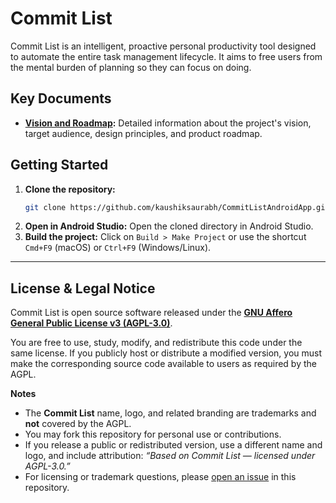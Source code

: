# Commit List

Commit List is an intelligent, proactive personal productivity tool designed to automate the entire task management lifecycle. It aims to free users from the mental burden of planning so they can focus on doing.

## Key Documents

*   **[Vision and Roadmap](./docs/VISION.md):** Detailed information about the project's vision, target audience, design principles, and product roadmap.

## Getting Started

1.  **Clone the repository:**
    ```bash
    git clone https://github.com/kaushiksaurabh/CommitListAndroidApp.git
    ```
2.  **Open in Android Studio:**
    Open the cloned directory in Android Studio.
3.  **Build the project:**
    Click on `Build > Make Project` or use the shortcut `Cmd+F9` (macOS) or `Ctrl+F9` (Windows/Linux).

---

## License & Legal Notice

Commit List is open source software released under the
**[GNU Affero General Public License v3 (AGPL-3.0)](https://www.gnu.org/licenses/agpl-3.0.html)**.

You are free to use, study, modify, and redistribute this code under the same license.
If you publicly host or distribute a modified version, you must make the corresponding source code available to users as required by the AGPL.

**Notes**
- The **Commit List** name, logo, and related branding are trademarks and **not** covered by the AGPL.
- You may fork this repository for personal use or contributions.
- If you release a public or redistributed version, use a different name and logo, and include attribution:
  *“Based on Commit List — licensed under AGPL-3.0.”*
- For licensing or trademark questions, please [open an issue](../../issues) in this repository.
